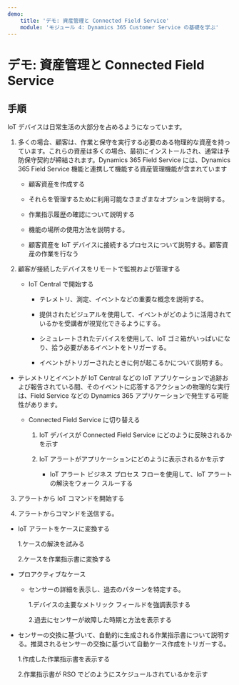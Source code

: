 ```yaml
---
demo:
    title: 'デモ: 資産管理と Connected Field Service'
    module: 'モジュール 4: Dynamics 365 Customer Service の基礎を学ぶ'
---
```


# デモ: 資産管理と Connected Field Service

## 手順

IoT デバイスは日常生活の大部分を占めるようになっています。 

1. 多くの場合、顧客は、作業と保守を実行する必要のある物理的な資産を持っています。これらの資産は多くの場合、最初にインストールされ、通常は予防保守契約が締結されます。Dynamics 365 Field Service には、Dynamics 365 Field Service 機能と連携して機能する資産管理機能が含まれています 

	- 顧客資産を作成する

	- それらを管理するために利用可能なさまざまなオプションを説明する。 

	- 作業指示履歴の確認について説明する

	- 機能の場所の使用方法を説明する。 

	- 顧客資産を IoT デバイスに接続するプロセスについて説明する。顧客資産の作業を行なう

 

2. 顧客が接続したデバイスをリモートで監視および管理する

	- IoT Central で開始する

		- テレメトリ、測定、イベントなどの重要な概念を説明する。 

		- 提供されたビジュアルを使用して、イベントがどのように活用されているかを受講者が視覚化できるようにする。 

		- シミュレートされたデバイスを使用して、IoT ゴミ箱がいっぱいになり、拾う必要があるイベントをトリガーする。 

		- イベントがトリガーされたときに何が起こるかについて説明する。 

- テレメトリとイベントが IoT Central などの IoT アプリケーションで追跡および報告されている間、そのイベントに応答するアクションの物理的な実行は、Field Service などの Dynamics 365 アプリケーションで発生する可能性があります。 

	- Connected Field Service に切り替える

		1. IoT デバイスが Connected Field Service にどのように反映されるかを示す

		2. IoT アラートがアプリケーションにどのように表示されるかを示す

			- IoT アラート ビジネス プロセス フローを使用して、IoT アラートの解決をウォーク スルーする

3. アラートから IoT コマンドを開始する

4. アラートからコマンドを送信する。 

- IoT アラートをケースに変換する

	1.ケースの解決を試みる

	2.ケースを作業指示書に変換する

- プロアクティブなケース

	- センサーの詳細を表示し、過去のパターンを特定する。 

		1.デバイスの主要なメトリック フィールドを強調表示する

		2.過去にセンサーが故障した時期と方法を表示する 

- センサーの交換に基づいて、自動的に生成される作業指示書について説明する。推奨されるセンサーの交換に基づいて自動ケース作成をトリガーする。 

	1.作成した作業指示書を表示する 

	2.作業指示書が RSO でどのようにスケジュールされているかを示す
